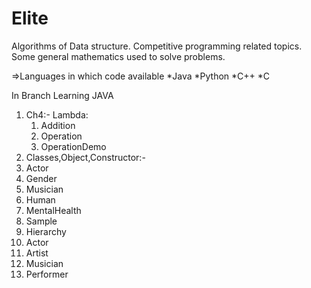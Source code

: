 # Elite

Algorithms of Data structure. 
Competitive programming related topics.
Some general mathematics used to solve problems.


=>Languages in which code available
*Java
*Python
*C++
*C

In Branch Learning JAVA

1. Ch4:-
  Lambda: 
     1. Addition
     2. Operation
     3. OperationDemo
2. Classes,Object,Constructor:-
  1. Actor
  2. Gender
  3. Musician
  4. Human
  5. MentalHealth
  6. Sample
3. Hierarchy
  1. Actor
  2. Artist
  3. Musician
  4. Performer 
